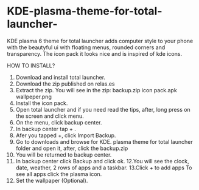 # KDE-plasma-theme-for-total-launcher-
KDE plasma 6 theme for total launcher adds  computer style to your phone with the beautyful ui with floating menus, rounded corners and transparency. The icon pack it looks nice and is inspired of kde icons.

HOW TO INSTALL?
1. Download and install total launcher.
2. Download the zip published on relas.es
3. Extract the zip.
You will see in the zip:
backup.zip
icon pack.apk
wallpeper.png
4. Install the icon pack.
5. Open total launcher and if you need read the tips, after, long press on the screen and click menu.
6. On the menu, click backup center.
7. In backup center tap + .
8. Afer you tapped +, click Import Backup.
9. Go to downloads and browse for KDE. plasma theme for total launcher folder and open it, after, click the backup.zip
10. You will be returned to backup center.
11. In backup center click Backup and click ok.
12.You will see the clock, date, weather, 2 rows of apps and a taskbar.
13.Click + to add apps
To see all apps click the plasma icon.
14. Set the wallpaper (Optional).
  
